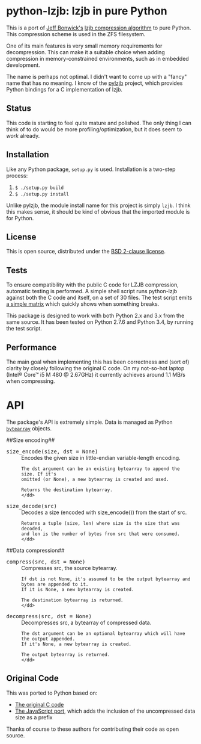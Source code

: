 python-lzjb: lzjb in pure Python
================================
This is a port of [Jeff Bonwick's](http://en.wikipedia.org/wiki/Jeff_Bonwick) [lzjb compression algorithm](http://en.wikipedia.org/wiki/LZJB) to pure Python.
This compression scheme is used in the ZFS filesystem.

One of its main features is very small memory requirements for decompression.
This can make it a suitable choice when adding compression in memory-constrained environments, such as in embedded development.

The name is perhaps not optimal.
I didn't want to come up with a "fancy" name that has no meaning.
I know of the [pylzjb](https://code.google.com/p/pylzjb/) project, which provides Python bindings for a C implementation of lzjb.


Status
------
This code is starting to feel quite mature and polished.
The only thing I can think of to do would be more profiling/optimization, but it does seem to *work* already.


Installation
------------
Like any Python package, `setup.py` is used.
Installation is a two-step process:

1. `$ ./setup.py build`
2. `$ ./setup.py install`

Unlike pylzjb, the module install name for this project is simply `lzjb`.
I think this makes sense, it should be kind of obvious that the imported module is for Python.


License
-------
This is open source, distributed under the [BSD 2-clause license](http://opensource.org/licenses/BSD-2-Clause).


Tests
-----
To ensure compatibility with the public C code for LZJB compression, automatic testing is performed.
A simple shell script runs python-lzjb against both the C code and itself, on a set of 30 files.
The test script emits [a simple matrix](https://github.com/unwind/python-lzjb/blob/master/test/test-results.txt) which quickly shows when something breaks.

This package is designed to work with both Python 2.x and 3.x from the same source.
It has been tested on Python 2.7.6 and Python 3.4, by running the test script.


Performance
-----------
The main goal when implementing this has been correctness and (sort of) clarity by closely following the original C code.
On my not-so-hot laptop (Intel® Core™ i5 M 480 @ 2.67GHz) it currently achieves around 1.1 MB/s when compressing.


API
===
The package's API is extremely simple.
Data is managed as Python [`bytearray`](https://docs.python.org/2.7/library/functions.html#bytearray) objects.

##Size encoding##
<dl>
<dt><tt>size_encode(size, dst = None)</tt></dt>
<dd>
	Encodes the given size in little-endian variable-length encoding.

	The dst argument can be an existing bytearray to append the size. If it's
	omitted (or None), a new bytearray is created and used.

	Returns the destination bytearray.
	</dd>
<dt><tt>size_decode(src)</tt></dt>
<dd>
	Decodes a size (encoded with size_encode()) from the start of src.

	Returns a tuple (size, len) where size is the size that was decoded,
	and len is the number of bytes from src that were consumed.
	</dd>
</dl>
##Data compression##
<dl>
<dt><tt>compress(src, dst = None)</tt></dt>
<dd>
	Compresses src, the source bytearray.

	If dst is not None, it's assumed to be the output bytearray and bytes are appended to it.
	If it is None, a new bytearray is created.

	The destination bytearray is returned.
	</dd>
<dt><tt>decompress(src, dst = None)</tt></dt>
<dd>
	Decompresses src, a bytearray of compressed data.

	The dst argument can be an optional bytearray which will have the output appended.
	If it's None, a new bytearray is created.

	The output bytearray is returned.
	</dd>
</dl>

Original Code
-------------
This was ported to Python based on:
- [The original C code](http://web.archive.org/web/20100807223517/http://cvs.opensolaris.org/source/xref/onnv/onnv-gate/usr/src/uts/common/fs/zfs/lzjb.c)
- [The JavaScript port](https://code.google.com/p/jslzjb/source/browse/trunk/Iuppiter.js), which adds the inclusion of the uncompressed data size as a prefix

Thanks of course to these authors for contributing their code as open source.
